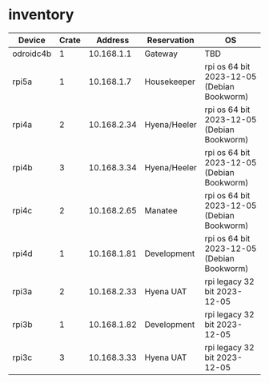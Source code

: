 # inventory

| Device    | Crate | Address     | Reservation  | OS                                         |
| --------- | ----- | ----------- | ------------ | ------------------------------------------ |
| odroidc4b | 1     | 10.168.1.1  | Gateway      | TBD                                        |
| rpi5a     | 1     | 10.168.1.7  | Housekeeper  | rpi os 64 bit 2023-12-05 (Debian Bookworm) |
| rpi4a     | 2     | 10.168.2.34 | Hyena/Heeler | rpi os 64 bit 2023-12-05 (Debian Bookworm) |
| rpi4b     | 3     | 10.168.3.34 | Hyena/Heeler | rpi os 64 bit 2023-12-05 (Debian Bookworm) |
| rpi4c     | 2     | 10.168.2.65 | Manatee      | rpi os 64 bit 2023-12-05 (Debian Bookworm) |
| rpi4d     | 1     | 10.168.1.81 | Development  | rpi os 64 bit 2023-12-05 (Debian Bookworm) |
| rpi3a     | 2     | 10.168.2.33 | Hyena UAT    | rpi legacy 32 bit 2023-12-05               |
| rpi3b     | 1     | 10.168.1.82 | Development  | rpi legacy 32 bit 2023-12-05               |
| rpi3c     | 3     | 10.168.3.33 | Hyena UAT    | rpi legacy 32 bit 2023-12-05               |
